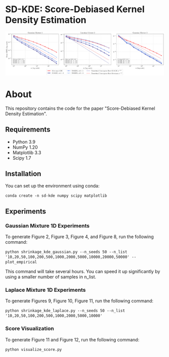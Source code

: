# SD-KDE: Score-Debiased Kernel Density Estimation
![Model Performance](./assets/scaling_sd_kde_mise.jpg)
# About
This repository contains the code for the paper "Score-Debiased Kernel Density Estimation".

## Requirements
- Python 3.9
- NumPy 1.20
- Matplotlib 3.3
- Scipy 1.7

## Installation
You can set up the environment using conda:
```
conda create -n sd-kde numpy scipy matplotlib
```

## Experiments

### Gaussian Mixture 1D Experiments
To generate Figure 2, Figure 3, Figure 4, and Figure 8, run the following command:
```
python shrinkage_kde_gaussian.py --n_seeds 50 --n_list '10,20,50,100,200,500,1000,2000,5000,10000,20000,50000' --plot_empirical
```
This command will take several hours. You can speed it up significantly by using a smaller number of samples in n_list.
### Laplace Mixture 1D Experiments
To generate Figures 9, Figure 10, Figure 11, run the following command:
```
python shrinkage_kde_laplace.py --n_seeds 50 --n_list '10,20,50,100,200,500,1000,2000,5000,10000'
```
### Score Visualization
To generate Figure 11 and Figure 12, run the following command:
```
python visualize_score.py
```


